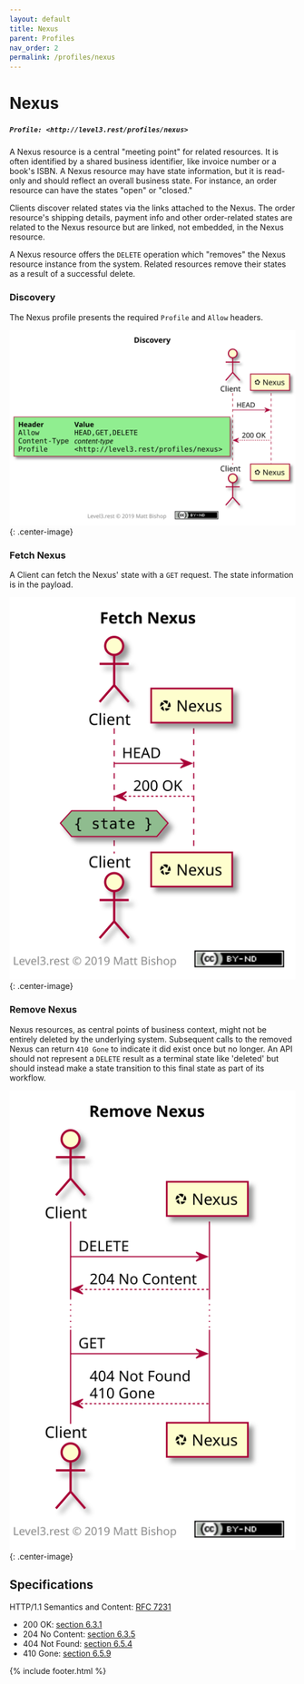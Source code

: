 ```yaml
---
layout: default
title: Nexus
parent: Profiles
nav_order: 2
permalink: /profiles/nexus
---
```

# Nexus

##### `Profile: <http://level3.rest/profiles/nexus>`

A Nexus resource is a central "meeting point" for related resources. It is often identified by a shared business identifier, like invoice number or a book's ISBN. A Nexus resource may have state information, but it is read-only and should reflect an overall business state. For instance, an order resource can have the states "open" or "closed."

Clients discover related states via the links attached to the Nexus. The order resource's shipping details, payment info and other order-related states are related to the Nexus resource but are linked, not embedded, in the Nexus resource. 

A Nexus resource offers the `DELETE` operation which "removes" the Nexus resource instance from the system. Related resources remove their states as a result of a successful delete.

### Discovery

The Nexus profile presents the required `Profile` and `Allow` headers.

![](nexus/discovery.svg){: .center-image}

### Fetch Nexus

A Client can fetch the Nexus' state with a `GET` request. The state information is in the payload.

![](nexus/fetch.svg){: .center-image}

### Remove Nexus

Nexus resources, as central points of business context, might not be entirely deleted by the underlying system. Subsequent calls to the removed Nexus can return `410 Gone` to indicate it did exist once but no longer. An API should not represent a `DELETE` result as a terminal state like 'deleted' but should instead make a state transition to this final state as part of its workflow.

![](nexus/remove.svg){: .center-image}

## Specifications

HTTP/1.1 Semantics and Content: [RFC 7231](https://tools.ietf.org/html/rfc7231)

- 200 OK: [section 6.3.1](https://tools.ietf.org/html/rfc7231#section-6.3.1)
- 204 No Content: [section 6.3.5](https://tools.ietf.org/html/rfc7231#section-6.3.5)
- 404 Not Found: [section 6.5.4](https://tools.ietf.org/html/rfc7231#section-6.5.4)
- 410 Gone: [section 6.5.9](https://tools.ietf.org/html/rfc7231#section-6.5.9)

{% include footer.html %}